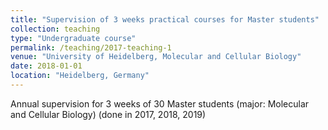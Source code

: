 ```yaml
---
title: "Supervision of 3 weeks practical courses for Master students"
collection: teaching
type: "Undergraduate course"
permalink: /teaching/2017-teaching-1
venue: "University of Heidelberg, Molecular and Cellular Biology"
date: 2018-01-01
location: "Heidelberg, Germany"
---
```


 Annual supervision for 3 weeks of 30 Master students (major: Molecular and Cellular Biology)
 (done in 2017, 2018, 2019)

